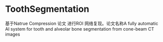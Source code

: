 # ToothSegmentation
基于Natrue Compression 论文 进行ROI 网络复现。论文名称A fully automatic AI system for tooth and alveolar bone segmentation from cone-beam CT images
